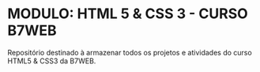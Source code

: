 # MODULO: HTML 5 & CSS 3 - CURSO B7WEB

Repositório destinado à armazenar todos os projetos e atividades do curso HTML5 &amp; CSS3 da B7WEB.
